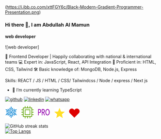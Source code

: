 (https://i.ibb.co.com/xttFGY6c/Black-Modern-Gradient-Programmer-Presentation.png)
### Hi there 👋, I am Abdullah Al Mamun
#### web developer
![web developer]

🚀 Frontend Developer | Happily collaborating with national & international teams
💻 Expert in: JavaScript, React, API Integration 
🎨 Proficient in: HTML, CSS, Tailwind
🛠 Basic knowledge of: MongoDB, Node.js, Express

Skills:  REACT / JS / HTML / CSS/ Tailwindcss / Node / express / Next js

- 🌱 I’m currently learning TypeScript 


[<img src='https://cdn.jsdelivr.net/npm/simple-icons@3.0.1/icons/github.svg' alt='github' height='40'>](https://github.com/almamun528)  [<img src='https://cdn.jsdelivr.net/npm/simple-icons@3.0.1/icons/linkedin.svg' alt='linkedin' height='40'>](https://www.linkedin.com/in/mamun-js//)  [<img src='https://cdn.jsdelivr.net/npm/simple-icons@3.0.1/icons/whatsapp.svg' alt='whatsapp' height='40'>](https://wa.me/message/WQSVX5CH3VGNC1)  

<a href='https://archiveprogram.github.com/'><img src='https://raw.githubusercontent.com/acervenky/animated-github-badges/master/assets/acbadge.gif' width='40' height='40'></a> <a href='https://docs.github.com/en/developers'><img src='https://raw.githubusercontent.com/acervenky/animated-github-badges/master/assets/devbadge.gif' width='40' height='40'></a> <a href='https://github.com/pricing'><img src='https://raw.githubusercontent.com/acervenky/animated-github-badges/master/assets/pro.gif' width='40' height='40'></a> <a href='https://stars.github.com/'><img src='https://raw.githubusercontent.com/acervenky/animated-github-badges/master/assets/starbadge.gif' width='35' height='35'></a> <a href='https://docs.github.com/en/github/supporting-the-open-source-community-with-github-sponsors'><img src='https://raw.githubusercontent.com/acervenky/animated-github-badges/master/assets/sponsorbadge.gif' width='35' height='35'></a> 

![GitHub streak stats](https://streak-stats.demolab.com/?user=almamun528)  
[![Top Langs](https://github-readme-stats.vercel.app/api/top-langs/?username=almamun528)](https://github.com/anuraghazra/github-readme-stats)




